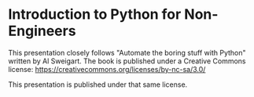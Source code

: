 # Introduction to Python for Non-Engineers
This presentation closely follows "Automate the boring stuff with Python" written by Al Sweigart.
The book is published under a Creative Commons license: https://creativecommons.org/licenses/by-nc-sa/3.0/

This presentation is published under that same license.